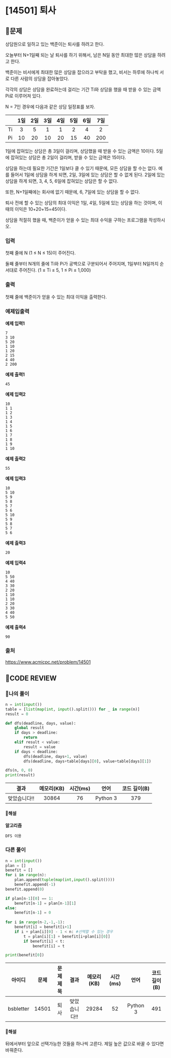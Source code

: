 # [14501] 퇴사

## **📝문제**

상담원으로 일하고 있는 백준이는 퇴사를 하려고 한다.

오늘부터 N+1일째 되는 날 퇴사를 하기 위해서, 남은 N일 동안 최대한 많은 상담을 하려고 한다.

백준이는 비서에게 최대한 많은 상담을 잡으라고 부탁을 했고, 비서는 하루에 하나씩 서로 다른 사람의 상담을 잡아놓았다.

각각의 상담은 상담을 완료하는데 걸리는 기간 Ti와 상담을 했을 때 받을 수 있는 금액 Pi로 이루어져 있다.

N = 7인 경우에 다음과 같은 상담 일정표를 보자.

|       |  1일  |  2일  |  3일  |  4일  |  5일  |  6일  |  7일  |
| :---: | :---: | :---: | :---: | :---: | :---: | :---: | :---: |
|  Ti   |   3   |   5   |   1   |   1   |   2   |   4   |   2   |
|  Pi   |  10   |  20   |  10   |  20   |  15   |  40   |  200  |

1일에 잡혀있는 상담은 총 3일이 걸리며, 상담했을 때 받을 수 있는 금액은 10이다. 5일에 잡혀있는 상담은 총 2일이 걸리며, 받을 수 있는 금액은 15이다.

상담을 하는데 필요한 기간은 1일보다 클 수 있기 때문에, 모든 상담을 할 수는 없다. 예를 들어서 1일에 상담을 하게 되면, 2일, 3일에 있는 상담은 할 수 없게 된다. 2일에 있는 상담을 하게 되면, 3, 4, 5, 6일에 잡혀있는 상담은 할 수 없다.

또한, N+1일째에는 회사에 없기 때문에, 6, 7일에 있는 상담을 할 수 없다.

퇴사 전에 할 수 있는 상담의 최대 이익은 1일, 4일, 5일에 있는 상담을 하는 것이며, 이때의 이익은 10+20+15=45이다.

상담을 적절히 했을 때, 백준이가 얻을 수 있는 최대 수익을 구하는 프로그램을 작성하시오.

### **입력**

첫째 줄에 N (1 ≤ N ≤ 15)이 주어진다.

둘째 줄부터 N개의 줄에 Ti와 Pi가 공백으로 구분되어서 주어지며, 1일부터 N일까지 순서대로 주어진다. (1 ≤ Ti ≤ 5, 1 ≤ Pi ≤ 1,000)

### **출력**

첫째 줄에 백준이가 얻을 수 있는 최대 이익을 출력한다.

### **예제입출력**

**예제 입력1**

```
7
3 10
5 20
1 10
1 20
2 15
4 40
2 200
```

**예제 출력1**

```
45
```

**예제 입력2**

```
10
1 1
1 2
1 3
1 4
1 5
1 6
1 7
1 8
1 9
1 10
```

**예제 출력2**

```
55
```

**예제 입력3**

```
10
5 10
5 9
5 8
5 7
5 6
5 10
5 9
5 8
5 7
5 6
```

**예제 출력3**

```
20
```

**예제 입력4**

```
10
5 50
4 40
3 30
2 20
1 10
1 10
2 20
3 30
4 40
5 50
```

**예제 출력4**

```
90
```

### **출처**

https://www.acmicpc.net/problem/14501

## **🧐CODE REVIEW**

### **🧾나의 풀이**

```python
n = int(input())
table = [list(map(int, input().split())) for _ in range(n)]
result = 0

def dfs(deadline, days, value):
    global result
    if days > deadline:
        return
    elif result < value:
        result = value
    if days < deadline:
        dfs(deadline, days+1, value)
        dfs(deadline, days+table[days][0], value+table[days][1])

dfs(n, 0, 0)
print(result)
```

| 결과  | 메모리(KB) | 시간(ms) | 언어  | 코드 길이(B) |
| :---: | :--------: | :------: | :---: | :----------: |
맞았습니다!! |	30864	| 76 |	Python 3 |	379	

#### **📝해설**

**알고리즘**
```
DFS 이용
```

### **다른 풀이**

```python
n = int(input())
plan = []
benefit = []
for i in range(n):
    plan.append(tuple(map(int,input().split())))
    benefit.append(-1)
benefit.append(0)

if plan[n-1][0] == 1:
    benefit[n-1] = plan[n-1][1]
else:
    benefit[n-1] = 0
    
for i in range(n-2,-1,-1):
    benefit[i] = benefit[i+1]
    if i + plan[i][0] - 1 < n: #선택할 수 있는 경우
        t = plan[i][1] + benefit[i+plan[i][0]]
        if benefit[i] < t:
            benefit[i] = t

print(benefit[0])
```

| 아이디 | 문제  | 문제 제목 | 결과  | 메모리(KB) | 시간(ms) | 언어  | 코드 길이(B) |
| :----: | :---: | :-------: | :---: | :--------: | :------: | :---: | :----------: |
bsbletter |	14501 |	퇴사 |	맞았습니다!! |	29284 |	52 |	Python 3 |	491

#### **📝해설**

뒤에서부터 앞으로 선택가능한 것들을 하나씩 고른다.
제일 높은 값으로 바꿀 수 있다면 바꿔준다.